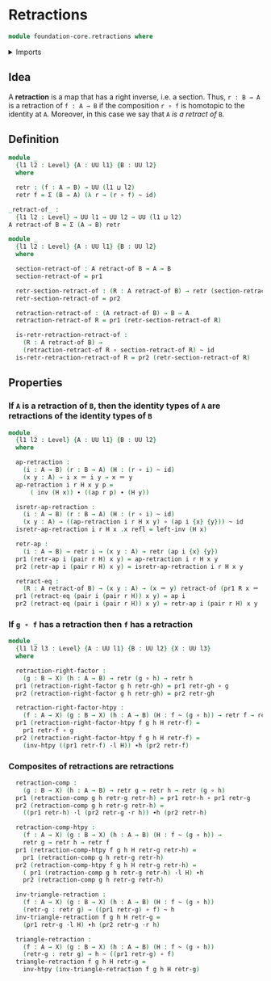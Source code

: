 # Retractions

```agda
module foundation-core.retractions where
```

<details><summary>Imports</summary>

```agda
open import foundation.action-on-identifications-functions
open import foundation.universe-levels

open import foundation-core.dependent-pair-types
open import foundation-core.function-types
open import foundation-core.homotopies
open import foundation-core.identity-types
```

</details>

## Idea

A **retraction** is a map that has a right inverse, i.e. a section. Thus,
`r : B → A` is a retraction of `f : A → B` if the composition `r ∘ f` is
homotopic to the identity at `A`. Moreover, in this case we say that `A` _is a
retract of_ `B`.

## Definition

```agda
module _
  {l1 l2 : Level} {A : UU l1} {B : UU l2}
  where

  retr : (f : A → B) → UU (l1 ⊔ l2)
  retr f = Σ (B → A) (λ r → (r ∘ f) ~ id)

_retract-of_ :
  {l1 l2 : Level} → UU l1 → UU l2 → UU (l1 ⊔ l2)
A retract-of B = Σ (A → B) retr

module _
  {l1 l2 : Level} {A : UU l1} {B : UU l2}
  where

  section-retract-of : A retract-of B → A → B
  section-retract-of = pr1

  retr-section-retract-of : (R : A retract-of B) → retr (section-retract-of R)
  retr-section-retract-of = pr2

  retraction-retract-of : (A retract-of B) → B → A
  retraction-retract-of R = pr1 (retr-section-retract-of R)

  is-retr-retraction-retract-of :
    (R : A retract-of B) →
    (retraction-retract-of R ∘ section-retract-of R) ~ id
  is-retr-retraction-retract-of R = pr2 (retr-section-retract-of R)
```

## Properties

### If `A` is a retraction of `B`, then the identity types of `A` are retractions of the identity types of `B`

```agda
module _
  {l1 l2 : Level} {A : UU l1} {B : UU l2}
  where

  ap-retraction :
    (i : A → B) (r : B → A) (H : (r ∘ i) ~ id)
    (x y : A) → i x ＝ i y → x ＝ y
  ap-retraction i r H x y p =
      ( inv (H x)) ∙ ((ap r p) ∙ (H y))

  isretr-ap-retraction :
    (i : A → B) (r : B → A) (H : (r ∘ i) ~ id)
    (x y : A) → ((ap-retraction i r H x y) ∘ (ap i {x} {y})) ~ id
  isretr-ap-retraction i r H x .x refl = left-inv (H x)

  retr-ap :
    (i : A → B) → retr i → (x y : A) → retr (ap i {x} {y})
  pr1 (retr-ap i (pair r H) x y) = ap-retraction i r H x y
  pr2 (retr-ap i (pair r H) x y) = isretr-ap-retraction i r H x y

  retract-eq :
    (R : A retract-of B) → (x y : A) → (x ＝ y) retract-of (pr1 R x ＝ pr1 R y)
  pr1 (retract-eq (pair i (pair r H)) x y) = ap i
  pr2 (retract-eq (pair i (pair r H)) x y) = retr-ap i (pair r H) x y
```

### If `g ∘ f` has a retraction then `f` has a retraction

```agda
module _
  {l1 l2 l3 : Level} {A : UU l1} {B : UU l2} {X : UU l3}
  where

  retraction-right-factor :
    (g : B → X) (h : A → B) → retr (g ∘ h) → retr h
  pr1 (retraction-right-factor g h retr-gh) = pr1 retr-gh ∘ g
  pr2 (retraction-right-factor g h retr-gh) = pr2 retr-gh

  retraction-right-factor-htpy :
    (f : A → X) (g : B → X) (h : A → B) (H : f ~ (g ∘ h)) → retr f → retr h
  pr1 (retraction-right-factor-htpy f g h H retr-f) =
    pr1 retr-f ∘ g
  pr2 (retraction-right-factor-htpy f g h H retr-f) =
    (inv-htpy ((pr1 retr-f) ·l H)) ∙h (pr2 retr-f)
```

### Composites of retractions are retractions

```agda
  retraction-comp :
    (g : B → X) (h : A → B) → retr g → retr h → retr (g ∘ h)
  pr1 (retraction-comp g h retr-g retr-h) = pr1 retr-h ∘ pr1 retr-g
  pr2 (retraction-comp g h retr-g retr-h) =
    ((pr1 retr-h) ·l (pr2 retr-g ·r h)) ∙h (pr2 retr-h)

  retraction-comp-htpy :
    (f : A → X) (g : B → X) (h : A → B) (H : f ~ (g ∘ h)) →
    retr g → retr h → retr f
  pr1 (retraction-comp-htpy f g h H retr-g retr-h) =
    pr1 (retraction-comp g h retr-g retr-h)
  pr2 (retraction-comp-htpy f g h H retr-g retr-h) =
    ( pr1 (retraction-comp g h retr-g retr-h) ·l H) ∙h
    pr2 (retraction-comp g h retr-g retr-h)

  inv-triangle-retraction :
    (f : A → X) (g : B → X) (h : A → B) (H : f ~ (g ∘ h))
    (retr-g : retr g) → ((pr1 retr-g) ∘ f) ~ h
  inv-triangle-retraction f g h H retr-g =
    (pr1 retr-g ·l H) ∙h (pr2 retr-g ·r h)

  triangle-retraction :
    (f : A → X) (g : B → X) (h : A → B) (H : f ~ (g ∘ h))
    (retr-g : retr g) → h ~ ((pr1 retr-g) ∘ f)
  triangle-retraction f g h H retr-g =
    inv-htpy (inv-triangle-retraction f g h H retr-g)
```
